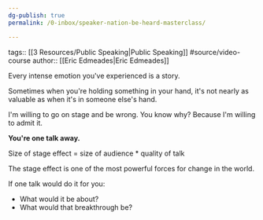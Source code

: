 ```yaml
---
dg-publish: true
permalink: /0-inbox/speaker-nation-be-heard-masterclass/

---
```


tags:: [[3 Resources/Public Speaking\|Public Speaking]] #source/video-course 
author:: [[Eric Edmeades\|Eric Edmeades]]

Every intense emotion you've experienced is a story.

Sometimes when you're holding something in your hand, it's not nearly as valuable as when it's in someone else's hand.

I'm willing to go on stage and be wrong. You know why? Because I'm willing to admit it.

**You're one talk away.**

Size of stage effect = size of audience \* quality of talk

The stage effect is one of the most powerful forces for change in the world.

If one talk would do it for you:
- What would it be about?
- What would that breakthrough be?


